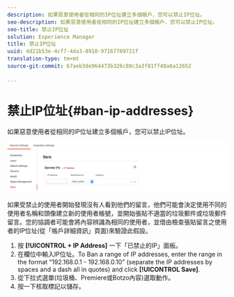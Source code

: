 ```yaml
---
description: 如果惡意使用者從相同的IP位址建立多個帳戶，您可以禁止IP位址。
seo-description: 如果惡意使用者從相同的IP位址建立多個帳戶，您可以禁止IP位址。
seo-title: 禁止IP位址
solution: Experience Manager
title: 禁止IP位址
uuid: 4d21b53e-4cf7-4da3-8910-97167709721f
translation-type: tm+mt
source-git-commit: 67aeb3de964473b326c88c3a3f81ff48a6a12652

---
```



# 禁止IP位址{#ban-ip-addresses}

如果惡意使用者從相同的IP位址建立多個帳戶，您可以禁止IP位址。

![](assets/Bans-1024x239.png)

如果受禁止的使用者開始發現沒有人看到他們的留言，他們可能會決定使用不同的使用者名稱和頭像建立新的使用者帳號，並開始張貼不適當的垃圾郵件或垃圾郵件留言。您的協調者可能會將內容辨識為相同的使用者，並借由檢查張貼留言之使用者的IP位址(從「帳戶詳細資訊」頁面)來驗證此假設。

1. 按 **[!UICONTROL + IP Address]** 一下「已禁止的IP」面板。
1. 在欄位中輸入IP位址。To Ban a range of IP addresses, enter the range in the format “192.168.0.1 - 192.168.0.10” (separate the IP addresses by spaces and a dash all in quotes) and click **[!UICONTROL Save]**.
1. 從下拉式選單(垃圾桶、Premiere或Botzo內容)選取動作。
1. 按一下核取標記以儲存。
